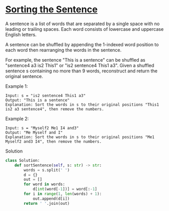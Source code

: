 # [Sorting the Sentence](https://leetcode.com/problems/sorting-the-sentence/submissions/)

A sentence is a list of words that are separated by a single space with no leading or trailing spaces. Each word 
consists of lowercase and uppercase English letters.

A sentence can be shuffled by appending the 1-indexed word position to each word then rearranging the words in the 
sentence.

For example, the sentence "This is a sentence" can be shuffled as "sentence4 a3 is2 This1" or "is2 sentence4 This1 a3".
Given a shuffled sentence s containing no more than 9 words, reconstruct and return the original sentence.

Example 1:
```
Input: s = "is2 sentence4 This1 a3"
Output: "This is a sentence"
Explanation: Sort the words in s to their original positions "This1 is2 a3 sentence4", then remove the numbers.
```
Example 2:
```
Input: s = "Myself2 Me1 I4 and3"
Output: "Me Myself and I"
Explanation: Sort the words in s to their original positions "Me1 Myself2 and3 I4", then remove the numbers.
```
Solution
```python
class Solution:
    def sortSentence(self, s: str) -> str:
        words = s.split(' ')
        d = {}
        out = []
        for word in words:
            d[int(word[-1])] = word[:-1]
        for i in range(1, len(words) + 1):
            out.append(d[i])
        return ' '.join(out)
```
